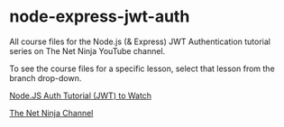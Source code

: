 # node-express-jwt-auth
All course files for the Node.js (&amp; Express) JWT Authentication tutorial series on The Net Ninja YouTube channel.

To see the course files for a specific lesson, select that lesson from the branch drop-down.

[Node.JS Auth Tutorial (JWT) to Watch](https://www.youtube.com/playlist?list=PL4cUxeGkcC9iqqESP8335DA5cRFp8loyp)

[The Net Ninja Channel](https://www.youtube.com/c/TheNetNinja) 
